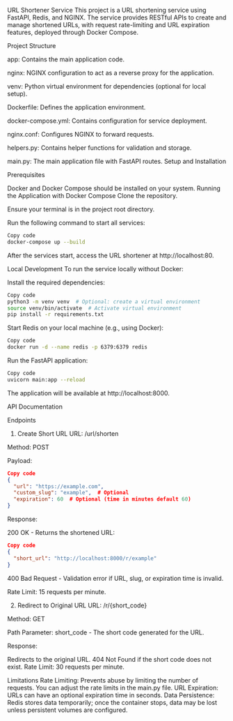 URL Shortener Service
This project is a URL shortening service using FastAPI, Redis, and NGINX. The service provides RESTful APIs to create and manage shortened URLs, with request rate-limiting and URL expiration features, deployed through Docker Compose.

Project Structure

app: Contains the main application code.

nginx: NGINX configuration to act as a reverse proxy for the application.

venv: Python virtual environment for dependencies (optional for local setup).

Dockerfile: Defines the application environment.

docker-compose.yml: Contains configuration for service deployment.

nginx.conf: Configures NGINX to forward requests.

helpers.py: Contains helper functions for validation and storage.

main.py: The main application file with FastAPI routes.
Setup and Installation

Prerequisites

Docker and Docker Compose should be installed on your system.
Running the Application with Docker Compose
Clone the repository.

Ensure your terminal is in the project root directory.

Run the following command to start all services:

```bash
Copy code
docker-compose up --build
```

After the services start, access the URL shortener at http://localhost:80.

Local Development
To run the service locally without Docker:

Install the required dependencies:

```bash
Copy code
python3 -m venv venv  # Optional: create a virtual environment
source venv/bin/activate  # Activate virtual environment
pip install -r requirements.txt
```

Start Redis on your local machine (e.g., using Docker):

```bash
Copy code
docker run -d --name redis -p 6379:6379 redis
```

Run the FastAPI application:

```bash
Copy code
uvicorn main:app --reload
```

The application will be available at http://localhost:8000.

API Documentation

Endpoints

1. Create Short URL
   URL: /url/shorten

Method: POST

Payload:

```json
Copy code
{
  "url": "https://example.com",
  "custom_slug": "example",  # Optional
  "expiration": 60  # Optional (time in minutes default 60)
}
```

Response:

200 OK - Returns the shortened URL:

```json
Copy code
{
  "short_url": "http://localhost:8000/r/example"
}
```

400 Bad Request - Validation error if URL, slug, or expiration time is invalid.

Rate Limit: 15 requests per minute.

2. Redirect to Original URL
   URL: /r/{short_code}

Method: GET

Path Parameter: short_code - The short code generated for the URL.

Response:

Redirects to the original URL.
404 Not Found if the short code does not exist.
Rate Limit: 30 requests per minute.

Limitations
Rate Limiting: Prevents abuse by limiting the number of requests. You can adjust the rate limits in the main.py file.
URL Expiration: URLs can have an optional expiration time in seconds.
Data Persistence: Redis stores data temporarily; once the container stops, data may be lost unless persistent volumes are configured.
